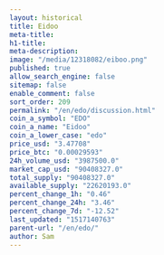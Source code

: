 ```yaml
---
layout: historical
title: Eidoo
meta-title: 
h1-title: 
meta-description: 
image: "/media/12318082/eiboo.png"
published: true
allow_search_engine: false
sitemap: false
enable_comment: false
sort_order: 209
permalink: "/en/edo/discussion.html"
coin_a_symbol: "EDO"
coin_a_name: "Eidoo"
coin_a_lower_case: "edo"
price_usd: "3.47708"
price_btc: "0.00029593"
24h_volume_usd: "3987500.0"
market_cap_usd: "90408327.0"
total_supply: "90408327.0"
available_supply: "22620193.0"
percent_change_1h: "0.46"
percent_change_24h: "3.46"
percent_change_7d: "-12.52"
last_updated: "1517140763"
parent-url: "/en/edo/"
author: Sam
---
```


